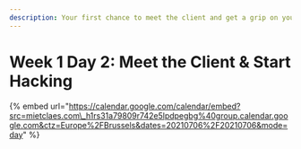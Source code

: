 ```yaml
---
description: Your first chance to meet the client and get a grip on your project
---
```


# Week 1 Day 2: Meet the Client & Start Hacking

{% embed url="https://calendar.google.com/calendar/embed?src=mietclaes.com\_h1rs31a79809r742e5lpdpegbg%40group.calendar.google.com&ctz=Europe%2FBrussels&dates=20210706%2F20210706&mode=day" %}



